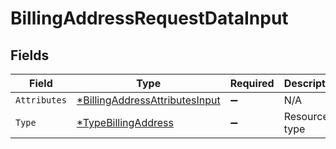 # BillingAddressRequestDataInput


## Fields

| Field                                                                                  | Type                                                                                   | Required                                                                               | Description                                                                            |
| -------------------------------------------------------------------------------------- | -------------------------------------------------------------------------------------- | -------------------------------------------------------------------------------------- | -------------------------------------------------------------------------------------- |
| `Attributes`                                                                           | [*BillingAddressAttributesInput](../../models/shared/billingaddressattributesinput.md) | :heavy_minus_sign:                                                                     | N/A                                                                                    |
| `Type`                                                                                 | [*TypeBillingAddress](../../models/shared/typebillingaddress.md)                       | :heavy_minus_sign:                                                                     | Resource type                                                                          |